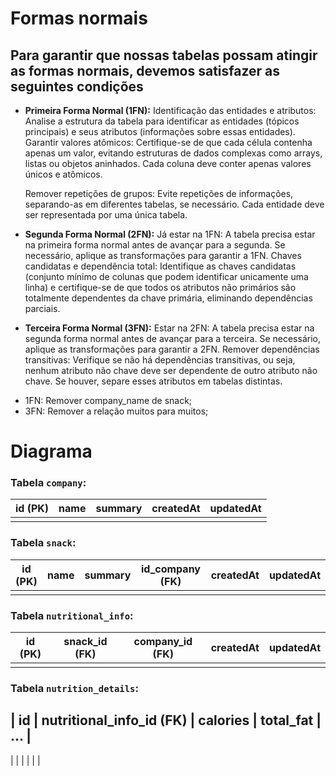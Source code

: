 # Formas normais

## Para garantir que nossas tabelas possam atingir as formas normais, devemos satisfazer as seguintes condições 

* __Primeira Forma Normal (1FN):__
    Identificação das entidades e atributos: Analise a estrutura da tabela para identificar as entidades (tópicos principais) e seus atributos (informações sobre essas entidades). Garantir valores atômicos: Certifique-se de que cada célula contenha apenas um valor, evitando estruturas de dados complexas como arrays, listas ou objetos aninhados. Cada coluna deve conter apenas valores únicos e atômicos.

    Remover repetições de grupos: Evite repetições de informações, separando-as em diferentes tabelas, se necessário. Cada entidade deve ser representada por uma única tabela.

* __Segunda Forma Normal (2FN):__
    Já estar na 1FN: A tabela precisa estar na primeira forma normal antes de avançar para a segunda. Se necessário, aplique as transformações para garantir a 1FN.
    Chaves candidatas e dependência total: Identifique as chaves candidatas (conjunto mínimo de colunas que podem identificar unicamente uma linha) e certifique-se de que todos os atributos não primários são totalmente dependentes da chave primária, eliminando dependências parciais.

* __Terceira Forma Normal (3FN):__
    Estar na 2FN: A tabela precisa estar na segunda forma normal antes de avançar para a terceira. Se necessário, aplique as transformações para garantir a 2FN.
    Remover dependências transitivas: Verifique se não há dependências transitivas, ou seja, nenhum atributo não chave deve ser dependente de outro atributo não chave. Se houver, separe esses atributos em tabelas distintas.


- 1FN: Remover company_name de snack;
- 3FN: Remover a relação muitos para muitos;

# Diagrama

### Tabela `company`:
| id (PK) | name       | summary | createdAt      | updatedAt      |
|---------|------------|---------|----------------|----------------|
|         |            |         |                |                |

### Tabela `snack`:
| id (PK) | name       | summary | id_company (FK) | createdAt      | updatedAt      |
|---------|------------|---------|-----------------|----------------|----------------|
|         |            |         |                 |                |                |

### Tabela `nutritional_info`:
| id (PK) | snack_id (FK) | company_id (FK) | createdAt      | updatedAt      |
|---------|---------------|-----------------|----------------|----------------|
|         |               |                 |                |                |

### Tabela `nutrition_details`:
| id | nutritional_info_id (FK) | calories | total_fat | ... |
----------------------------------------------------------
|    |                     |          |           |     |
